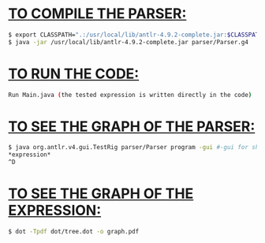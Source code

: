 # <u>TO COMPILE THE PARSER:</u>
```bash
$ export CLASSPATH=".:/usr/local/lib/antlr-4.9.2-complete.jar:$CLASSPATH"
$ java -jar /usr/local/lib/antlr-4.9.2-complete.jar parser/Parser.g4
```

# <u>TO RUN THE CODE:</u>
```bash
Run Main.java (the tested expression is written directly in the code)
```

# <u>TO SEE THE GRAPH OF THE PARSER:</u>
```bash
$ java org.antlr.v4.gui.TestRig parser/Parser program -gui #-gui for show the tree of the parser
*expression*
^D
```

# <u>TO SEE THE GRAPH OF THE EXPRESSION:</u>
```bash
$ dot -Tpdf dot/tree.dot -o graph.pdf
```
